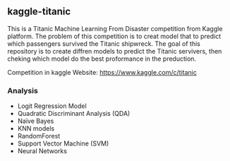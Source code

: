 ## kaggle-titanic

This is a Titanic Machine Learning From Disaster competition from  Kaggle platform. The problem of this competition is to creat model that to predict which passengers survived the Titanic shipwreck. The goal of this repository is to create diffren models to predict the Titanic servivers, then cheking which model do the best proformance in the preduction.


Competition in kaggle Website: https://www.kaggle.com/c/titanic

### Analysis 
* Logit Regression Model
* Quadratic Discriminant Analysis  (QDA)
* Naïve Bayes
* KNN models
*  RandomForest
*  Support Vector Machine (SVM)
*  Neural Networks
